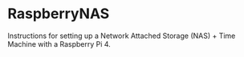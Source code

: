 # RaspberryNAS
Instructions for setting up a Network Attached Storage (NAS) + Time Machine with a Raspberry Pi 4.
